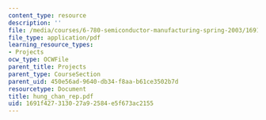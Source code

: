 ```yaml
---
content_type: resource
description: ''
file: /media/courses/6-780-semiconductor-manufacturing-spring-2003/1691f427313027a92584e5f673ac2155_hung_chan_rep.pdf
file_type: application/pdf
learning_resource_types:
- Projects
ocw_type: OCWFile
parent_title: Projects
parent_type: CourseSection
parent_uid: 450e56ad-9640-db34-f8aa-b61ce3502b7d
resourcetype: Document
title: hung_chan_rep.pdf
uid: 1691f427-3130-27a9-2584-e5f673ac2155
---
```

